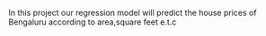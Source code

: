 In this project our regression model will predict the house prices of Bengaluru according to area,square feet e.t.c
